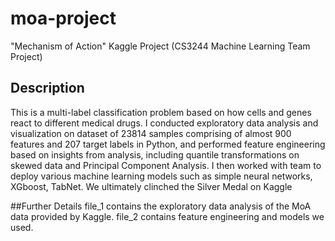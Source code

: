 # moa-project
"Mechanism of Action" Kaggle Project (CS3244 Machine Learning Team Project)

## Description
This is a multi-label classification problem based on how cells and genes react to different medical drugs. I conducted exploratory data analysis and visualization on dataset of 23814 samples comprising of almost 900 features and 207 target labels in Python, and performed feature engineering based on insights from analysis, including quantile transformations on skewed data and Principal Component Analysis. I then worked with team to deploy various machine learning models such as simple neural networks, XGboost, TabNet. We ultimately clinched the Silver Medal on Kaggle

##Further Details
file_1 contains the exploratory data analysis of the MoA data provided by Kaggle. file_2 contains feature engineering and models we used.

